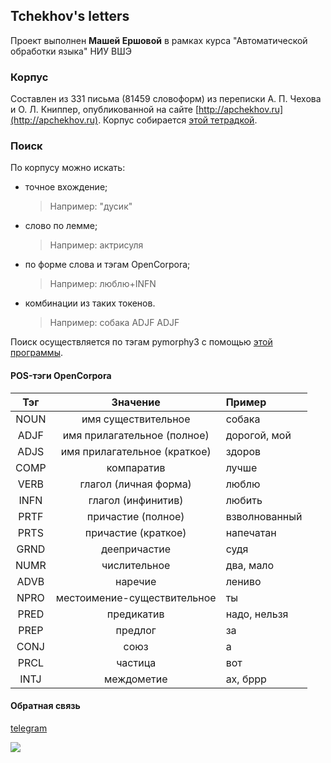 ## Tchekhov's letters
Проект выполнен **Машей Ершовой** в рамках курса "Автоматической обработки языка" НИУ ВШЭ
### Корпус
Составлен из 331 письма (81459 словоформ) из переписки А. П. Чехова и О. Л. Книппер, опубликованной на сайте [http://apchekhov.ru](http://apchekhov.ru).
Корпус собирается [этой тетрадкой](https://github.com/ershovamary/NLP_third/blob/master/Project/NLP_Project_crawler.ipynb).
### Поиск
По корпусу можно искать:
* точное вхождение;
  > Например: "дусик"
* слово по лемме;
  > Например: актрисуля
* по форме слова и тэгам OpenCorpora;
  > Например: люблю+INFN
* комбинации из таких токенов.
  > Например: собака ADJF ADJF
  
Поиск осуществляется по тэгам pymorphy3 с помощью [этой программы](https://github.com/ershovamary/NLP_third/blob/master/Project/NLP_Project_search_better.ipynb).

#### POS-тэги OpenCorpora
| Тэг | Значение | Пример |
|:----:|:-------:|:------|
|NOUN|имя существительное|собака|
|ADJF|имя прилагательное (полное)|дорогой, мой|
|ADJS|имя прилагательное (краткое)|здоров|
|COMP|компаратив|лучше|
|VERB|глагол (личная форма)|люблю|
|INFN|глагол (инфинитив)|любить|
|PRTF|причастие (полное)|взволнованный|
|PRTS|причастие (краткое)|напечатан|
|GRND|деепричастие|судя|
|NUMR|числительное|два, мало|
|ADVB|наречие|лениво|
|NPRO|местоимение-существительное|ты|
|PRED|предикатив|надо, нельзя|
|PREP|предлог|за|
|CONJ|союз|а|
|PRCL|частица|вот|
|INTJ|междометие|ах, бррр|

#### Обратная связь
[telegram](https://t.me/ershovamary)

![](https://proza.ru/pics/2011/04/29/470.jpg)
